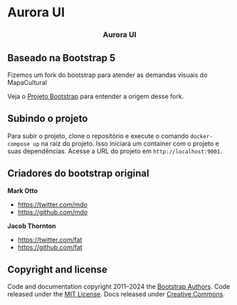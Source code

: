 # Aurora UI

<h3 align="center">Aurora UI</h3>

## Baseado na Bootstrap 5

Fizemos um fork do bootstrap para atender as demandas visuais do MapaCultural

Veja o [Projeto Bootstrap](https://getbootstrap.com/docs/5.3/getting-started/introduction/) para entender a origem desse fork.

## Subindo o projeto

Para subir o projeto, clone o repositório e execute o comando `docker-compose up` na raiz do projeto.
Isso iniciará um container com o projeto e suas dependências. Acesse a URL do projeto em `http://localhost:9001`.


## Criadores do bootstrap original

**Mark Otto**

- <https://twitter.com/mdo>
- <https://github.com/mdo>

**Jacob Thornton**

- <https://twitter.com/fat>
- <https://github.com/fat>

## Copyright and license

Code and documentation copyright 2011–2024 the [Bootstrap Authors](https://github.com/twbs/bootstrap/graphs/contributors). Code released under the [MIT License](https://github.com/twbs/bootstrap/blob/main/LICENSE). Docs released under [Creative Commons](https://creativecommons.org/licenses/by/3.0/).
